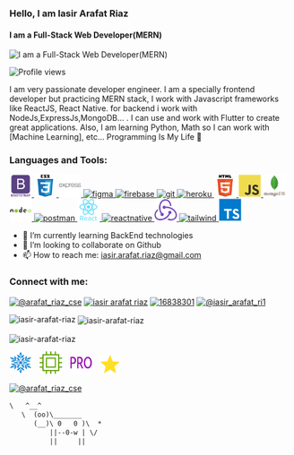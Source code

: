 ### Hello, I am Iasir Arafat Riaz
#### I am a Full-Stack Web Developer(MERN)
![I am a Full-Stack Web Developer(MERN)](https://scontent.fdac23-1.fna.fbcdn.net/v/t39.30808-6/265361091_303487594994156_8997119314092618165_n.png?_nc_cat=101&ccb=1-5&_nc_sid=e3f864&_nc_eui2=AeEn103Sko3-rwBdsP4YqLh1TN3YTG7BZ6xM3dhMbsFnrDF4bMj-FJXCM944dEqrsQpGjQujUCoRSZ9oiKa868w6&_nc_ohc=n4SIWEOhrt4AX8w1Tgl&_nc_ht=scontent.fdac23-1.fna&oh=8e313f339cd903f6dbf32df5a8514155&oe=61B71BE5)

![Profile views](https://gpvc.arturio.dev/Iasir-Arafat-riaz)  

I am very passionate developer engineer. I am a specially frontend developer but practicing MERN stack, I work with Javascript frameworks like ReactJS, React Native. for backend i work with NodeJs,ExpressJs,MongoDB... . I can use and work with Flutter to create great applications. Also, I am learning Python, Math so I can work with [Machine Learning], etc... Programming Is My Life 👋

<h3 align="left">Languages and Tools:</h3>
<p align="left"> <a href="https://getbootstrap.com" target="_blank" rel="noreferrer"> <img src="https://raw.githubusercontent.com/devicons/devicon/master/icons/bootstrap/bootstrap-plain-wordmark.svg" alt="bootstrap" width="40" height="40"/> </a> <a href="https://www.w3schools.com/css/" target="_blank" rel="noreferrer"> <img src="https://raw.githubusercontent.com/devicons/devicon/master/icons/css3/css3-original-wordmark.svg" alt="css3" width="40" height="40"/> </a> <a href="https://expressjs.com" target="_blank" rel="noreferrer"> <img src="https://raw.githubusercontent.com/devicons/devicon/master/icons/express/express-original-wordmark.svg" alt="express" width="40" height="40"/> </a> <a href="https://www.figma.com/" target="_blank" rel="noreferrer"> <img src="https://www.vectorlogo.zone/logos/figma/figma-icon.svg" alt="figma" width="40" height="40"/> </a> <a href="https://firebase.google.com/" target="_blank" rel="noreferrer"> <img src="https://www.vectorlogo.zone/logos/firebase/firebase-icon.svg" alt="firebase" width="40" height="40"/> </a> <a href="https://git-scm.com/" target="_blank" rel="noreferrer"> <img src="https://www.vectorlogo.zone/logos/git-scm/git-scm-icon.svg" alt="git" width="40" height="40"/> </a> <a href="https://heroku.com" target="_blank" rel="noreferrer"> <img src="https://www.vectorlogo.zone/logos/heroku/heroku-icon.svg" alt="heroku" width="40" height="40"/> </a> <a href="https://www.w3.org/html/" target="_blank" rel="noreferrer"> <img src="https://raw.githubusercontent.com/devicons/devicon/master/icons/html5/html5-original-wordmark.svg" alt="html5" width="40" height="40"/> </a> <a href="https://developer.mozilla.org/en-US/docs/Web/JavaScript" target="_blank" rel="noreferrer"> <img src="https://raw.githubusercontent.com/devicons/devicon/master/icons/javascript/javascript-original.svg" alt="javascript" width="40" height="40"/> </a> <a href="https://www.mongodb.com/" target="_blank" rel="noreferrer"> <img src="https://raw.githubusercontent.com/devicons/devicon/master/icons/mongodb/mongodb-original-wordmark.svg" alt="mongodb" width="40" height="40"/> </a> <a href="https://nodejs.org" target="_blank" rel="noreferrer"> <img src="https://raw.githubusercontent.com/devicons/devicon/master/icons/nodejs/nodejs-original-wordmark.svg" alt="nodejs" width="40" height="40"/> </a> <a href="https://postman.com" target="_blank" rel="noreferrer"> <img src="https://www.vectorlogo.zone/logos/getpostman/getpostman-icon.svg" alt="postman" width="40" height="40"/> </a> <a href="https://reactjs.org/" target="_blank" rel="noreferrer"> <img src="https://raw.githubusercontent.com/devicons/devicon/master/icons/react/react-original-wordmark.svg" alt="react" width="40" height="40"/> </a> <a href="https://reactnative.dev/" target="_blank" rel="noreferrer"> <img src="https://reactnative.dev/img/header_logo.svg" alt="reactnative" width="40" height="40"/> </a> <a href="https://redux.js.org" target="_blank" rel="noreferrer"> <img src="https://raw.githubusercontent.com/devicons/devicon/master/icons/redux/redux-original.svg" alt="redux" width="40" height="40"/> </a> <a href="https://tailwindcss.com/" target="_blank" rel="noreferrer"> <img src="https://www.vectorlogo.zone/logos/tailwindcss/tailwindcss-icon.svg" alt="tailwind" width="40" height="40"/> </a> <a href="https://www.typescriptlang.org/" target="_blank" rel="noreferrer"> <img src="https://raw.githubusercontent.com/devicons/devicon/master/icons/typescript/typescript-original.svg" alt="typescript" width="40" height="40"/> </a> </p>


- 🌱 I’m currently learning BackEnd technologies 
- 👯 I’m looking to collaborate on Github 
- 📫 How to reach me: iasir.arafat.riaz@gmail.com 



<h3 align="left">Connect with me:</h3>
<p align="left">
<a href="https://twitter.com/@arafat_riaz_cse" target="blank"><img align="center" src="https://raw.githubusercontent.com/rahuldkjain/github-profile-readme-generator/master/src/images/icons/Social/twitter.svg" alt="@arafat_riaz_cse" height="30" width="40" /></a>
<a href="https://linkedin.com/in/iasir arafat riaz" target="blank"><img align="center" src="https://raw.githubusercontent.com/rahuldkjain/github-profile-readme-generator/master/src/images/icons/Social/linked-in-alt.svg" alt="iasir arafat riaz" height="30" width="40" /></a>
<a href="https://stackoverflow.com/users/16838301" target="blank"><img align="center" src="https://raw.githubusercontent.com/rahuldkjain/github-profile-readme-generator/master/src/images/icons/Social/stack-overflow.svg" alt="16838301" height="30" width="40" /></a>
<a href="https://www.hackerrank.com/@iasir_arafat_ri1" target="blank"><img align="center" src="https://raw.githubusercontent.com/rahuldkjain/github-profile-readme-generator/master/src/images/icons/Social/hackerrank.svg" alt="@iasir_arafat_ri1" height="30" width="40" /></a>
</p>

<p><img align="left" src="https://github-readme-stats.vercel.app/api/top-langs?username=iasir-arafat-riaz&show_icons=true&locale=en&layout=compact" alt="iasir-arafat-riaz" /></p>

<p>&nbsp;<img align="center" src="https://github-readme-stats.vercel.app/api?username=iasir-arafat-riaz&show_icons=true&locale=en" alt="iasir-arafat-riaz" /></p>

<p><img align="center" src="https://github-readme-streak-stats.herokuapp.com/?user=iasir-arafat-riaz&" alt="iasir-arafat-riaz" /></p>

<!-- [![trophy](https://github-profile-trophy.vercel.app/?username=Iasir-Arafat-riaz)](https://github.com/ryo-ma/github-profile-trophy) -->

<a href='https://archiveprogram.github.com/'><img src='https://raw.githubusercontent.com/acervenky/animated-github-badges/master/assets/acbadge.gif' width='40' height='40'></a> <a href='https://docs.github.com/en/developers'><img src='https://raw.githubusercontent.com/acervenky/animated-github-badges/master/assets/devbadge.gif' width='40' height='40'></a> <a href='https://github.com/pricing'><img src='https://raw.githubusercontent.com/acervenky/animated-github-badges/master/assets/pro.gif' width='40' height='40'></a> <a href='https://stars.github.com/'><img src='https://raw.githubusercontent.com/acervenky/animated-github-badges/master/assets/starbadge.gif' width='35' height='35'></a> 



<!-- [![Top Langs](https://github-readme-stats.vercel.app/api/top-langs/?username=Iasir-Arafat-riaz)](https://github.com/anuraghazra/github-readme-stats) -->

<!-- ![GitHub stats](https://github-readme-stats.vercel.app/api?username=Iasir-Arafat-riaz&show_icons=true&count_private=true)   -->

<!-- ![GitHub Activity Graph](https://activity-graph.herokuapp.com/graph?username=Iasir-Arafat-riaz)  

![GitHub metrics](https://metrics.lecoq.io/Iasir-Arafat-riaz)  

![GitHub streak stats](https://github-readme-streak-stats.herokuapp.com/?user=Iasir-Arafat-riaz)   -->




<!-- <p align="left"> <img src="https://komarev.com/ghpvc/?username=iasir-arafat-riaz&label=Profile%20views&color=0e75b6&style=flat" alt="iasir-arafat-riaz" /> </p>

<p align="left"> <a href="https://github.com/ryo-ma/github-profile-trophy"><img src="https://github-profile-trophy.vercel.app/?username=iasir-arafat-riaz" alt="iasir-arafat-riaz" /></a> </p>
 -->
<p align="left"> <a href="https://twitter.com/@arafat_riaz_cse" target="blank"><img src="https://img.shields.io/twitter/follow/@arafat_riaz_cse?logo=twitter&style=for-the-badge" alt="@arafat_riaz_cse" /></a> </p>


    \   ^__^
       \  (oo)\_______
          (__)\ 0   0 )\  *
              ||--0-w | \/
              ||     ||





